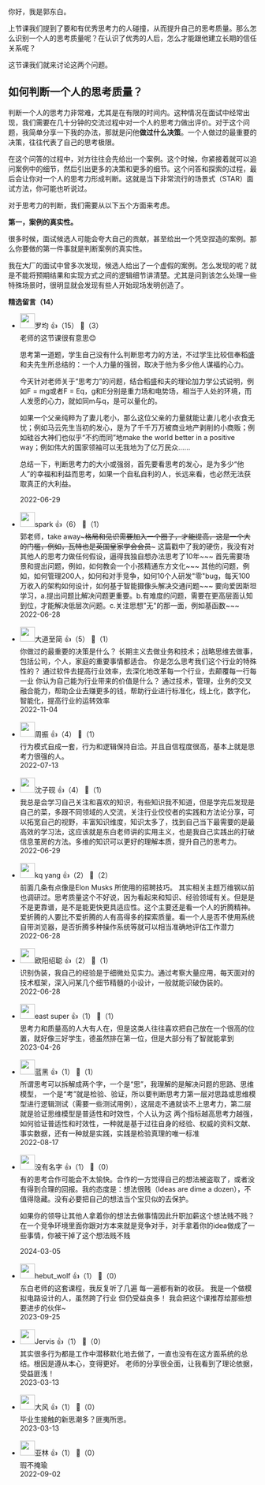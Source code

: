 你好，我是郭东白。

上节课我们提到了要和有优秀思考力的人碰撞，从而提升自己的思考质量。那么怎么识别一个人的思考质量呢？在认识了优秀的人后，怎么才能跟他建立长期的信任关系呢？

这节课我们就来讨论这两个问题。

## 如何判断一个人的思考质量？

判断一个人的思考力非常难，尤其是在有限的时间内。这种情况在面试中经常出现，我们需要在几十分钟的交流过程中对一个人的思考力做出评价。对于这个问题，我简单分享一下我的办法，那就是问他**做过什么决策**。一个人做过的最重要的决策，往往代表了自己的思考极限。

在这个问答的过程中，对方往往会先给出一个案例。这个时候，你紧接着就可以追问案例中的细节，然后引出更多的决策和更多的细节。这个问答和探索的过程，最后会让你对一个人的思考力形成判断。这就是当下非常流行的场景式（STAR）面试方法，你可能也听说过。

对于思考力的判断，我们需要从以下五个方面来考虑。

**第一，案例的真实性。**

很多时候，面试候选人可能会夸大自己的贡献，甚至给出一个凭空捏造的案例。那么你要做的第一件事就是判断案例的真实性。

我在大厂的面试中曾多次发现，候选人给出了一个虚假的案例。怎么发现的呢？就是不能将预期结果和实现方式之间的逻辑细节讲清楚。尤其是问到该怎么处理一些特殊场景时，很明显就会发现有些人开始现场发明创造了。
<div><strong>精选留言（14）</strong></div><ul>
<li><img src="https://static001.geekbang.org/account/avatar/00/2b/a0/50/390187f3.jpg" width="30px"><span>罗均</span> 👍（15） 💬（3）<div>老师的这节课很有意思😊

思考第一道题，学生自己没有什么判断思考力的方法，不过学生比较信奉稻盛和夫先生所总结的：一个人力量的强弱，取决于他为多少他人谋福的心力。

今天针对老师关于“思考力”的问题，结合稻盛和夫的理论加力学公式说明，例如F = mg或者F = Eq，g和E分别是重力场和电势场，相当于人处的环境，而人发愿的心力，就如同m与q，是可以量化的。

如果一个父亲纯粹为了妻儿老小，那么这位父亲的力量就能让妻儿老小衣食无忧；例如马云先生当初的发心，是为了千千万万被商业地产剥削的小商贩；例如硅谷大神们也似乎“不约而同”地make the world better in a positive way；例如伟大的国家领袖可以无我地为了亿万民众……

总结一下，判断思考力的大小或强弱，首先要看思考的发心，是为多少“他人”的幸福和利益而思考，如果一个自私自利的人，长远来看，也必然无法获取真正的大利益。</div>2022-06-29</li><br/><li><img src="https://static001.geekbang.org/account/avatar/00/11/09/fb/52a662b2.jpg" width="30px"><span>spark</span> 👍（6） 💬（1）<div>郭老师，take away~~~格局和见识需要加入一个圈子，才能提高，这是一个大的门槛，例如，瓦特也是英国皇家学会会员~~~
这篇戳中了我的硬伤，我没有对其他人的思考力做任何假设，逼得我独自想办法思考了10年~~~
首先需要场景和提出问题，例如，如何教会一个小孩精通东方文化~~~
其他的问题，例如，如何管理200人，如何和对手竞争，如何10个人研发&quot;零&quot;bug，每天100万收入的架构如何设计，如何基于智能摄像头解决交通问题~~~
要向爱因斯坦学习，a.提出问题比解决问题更重要。b.有难度的问题，需要在更高层面认知到位，才能解决低层次问题。c.关注思想&quot;无&quot;的那一面，例如基函数~~~</div>2022-06-28</li><br/><li><img src="https://static001.geekbang.org/account/avatar/00/22/ba/32/cf75ea4b.jpg" width="30px"><span>大道至简</span> 👍（5） 💬（1）<div>你做过的最重要的决策是什么？  长期主义去做业务和技术；战略思维去做事，包括公司，个人，家庭的重要事情都适合。
你是怎么思考我们这个行业的特殊性的？  通过软件去提高行业效率，去深化地改革每一个行业，去颠覆每一行每一业
你认为自己能为行业带来的价值是什么？  通过技术，管理，业务的交叉融合能力，帮助企业去赚更多的钱，帮助行业进行标准化，线上化，数字化，智能化，提高行业的运转效率</div>2022-11-04</li><br/><li><img src="https://static001.geekbang.org/account/avatar/00/11/4e/80/faa89499.jpg" width="30px"><span>周振</span> 👍（4） 💬（1）<div>行为模式自成一套，行为和逻辑保持自洽。并且自信程度很高，基本上就是思考力很强的人。</div>2022-07-13</li><br/><li><img src="http://thirdwx.qlogo.cn/mmopen/vi_32/1znsUF88YEepJS9I58GGJict9NYTRybkz993KlPpvnC0sTibm3d6bWLIyhcETsYrVDPiakiaextmrXbnFkIsL7EfRQ/132" width="30px"><span>沈子砚</span> 👍（4） 💬（1）<div>我总是会学习自己关注和喜欢的知识，有些知识我不知道，但是学完后发现是自己的菜，多跟不同领域的人交流，关注行业佼佼者的实践和方法论分享，可以拓宽自己的视野，丰富知识维度，知识太多了，找到自己当下最需要的是最高效的学习法，这应该就是东白老师讲的实用主义，也是我自己实践出的打破信息茧房的方法。多维的知识可以更好的理解本质，提升自己的思考力。</div>2022-06-29</li><br/><li><img src="https://static001.geekbang.org/account/avatar/00/2b/9f/5c/a1195d23.jpg" width="30px"><span>kq yang</span> 👍（2） 💬（2）<div>前面几条有点像是Elon Musks 所使用的招聘技巧。
其实相关主题万维钢以前也调研过。思考质量这个不好说，因为看起来和知识、经验领域有关。但是是不是更靠谱，是不是能更快更具适应性。这个主要还是看一个人的折腾精神。爱折腾的人要比不爱折腾的人有高得多的探索质量。看一个人是否不使用系统自带浏览器，是否折腾多种操作系统等就可以相当准确地评估工作潜力</div>2022-06-28</li><br/><li><img src="https://static001.geekbang.org/account/avatar/00/14/8c/e1/63adf36f.jpg" width="30px"><span>欧阳绍聪</span> 👍（2） 💬（1）<div>识别伪装，我自己的经验是于细微处见实力。通过考察大量应用，每天面对的技术框架，深入问某几个细节精髓的小设计，一般就能识破伪装的。</div>2022-06-28</li><br/><li><img src="https://static001.geekbang.org/account/avatar/00/16/a0/10/1fd3d66e.jpg" width="30px"><span>east super</span> 👍（1） 💬（1）<div>思考力和质量高的人大有人在，但是这类人往往喜欢把自己放在一个很高的位置，就好像三好学生，德虽然排在第一位，但是大部分有了智就能拿到</div>2023-04-26</li><br/><li><img src="https://static001.geekbang.org/account/avatar/00/15/66/27/407ad79a.jpg" width="30px"><span>蓝黑</span> 👍（1） 💬（1）<div>所谓思考可以拆解成两个字，一个是“思”，我理解的是解决问题的思路、思维模型，
一个是“考”就是检验、验证，所以要判断思考力第一层对思路或思维模型进行逻辑测试（需要一些测试用例），这层走不通就谈不上思考力，第二层就是验证思维模型是普适性和时效性，个人认为这
两个指标越高思考力越强，如何验证普适性和时效性，一种就是基于过往自身的经验、权威的资料文献、事实数据，还有一种就是实践，实践是检验真理的唯一标准</div>2022-08-17</li><br/><li><img src="" width="30px"><span>没有名字</span> 👍（1） 💬（0）<div>有的思考合作可能会不太愉快。合作的一方觉得自己的想法被盗取了，或者没有得到合理的回报。我的态度是：想法很贱（Ideas are dime a dozen），不值得隐藏。没有必要把自己的想法当个宝贝似的去保护。

如果你的领导让其他人拿着你的想法去做事情因此升职加薪这个想法贱不贱？在一个竞争环境里面你跟对方本来就是竞争对手，对手拿着你的idea做成了一些事情，你被干掉了这个想法贱不贱</div>2024-03-05</li><br/><li><img src="https://static001.geekbang.org/account/avatar/00/31/4a/27/791d0f5e.jpg" width="30px"><span>hebut_wolf</span> 👍（1） 💬（0）<div>东白老师的这套课程，我反复听了几遍  每一遍都有新的收获。
我是一个做模拟电路设计的人，虽然跨了行业  但仍受益良多！ 我会把这个课推荐给那些想要进步的伙伴~</div>2023-09-25</li><br/><li><img src="https://static001.geekbang.org/account/avatar/00/10/05/a2/721ae4c6.jpg" width="30px"><span>Jervis</span> 👍（1） 💬（0）<div>其实很多行为都是工作中潜移默化地去做了，一直也没有在这方面系统的总结。根因是遵从本心，变得更好。
老师的分享很全面，让我看到了理论依据，受益匪浅！</div>2023-03-13</li><br/><li><img src="https://static001.geekbang.org/account/avatar/00/1e/b0/3f/6a9b6aa4.jpg" width="30px"><span>大风</span> 👍（1） 💬（0）<div>毕业生接触的新思潮多？匪夷所思。</div>2023-03-13</li><br/><li><img src="https://static001.geekbang.org/account/avatar/00/0f/8c/5c/3f164f66.jpg" width="30px"><span>亚林</span> 👍（1） 💬（0）<div>瑕不掩瑜</div>2022-09-02</li><br/>
</ul>